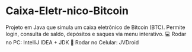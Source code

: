 # Caixa-Eletr-nico-Bitcoin
Projeto em Java que simula um caixa eletrônico de Bitcoin (BTC). Permite login, consulta de saldo, depósitos e saques via menu interativo.  💻 Rodar no PC: IntelliJ IDEA + JDK 📱 Rodar no Celular: JVDroid
